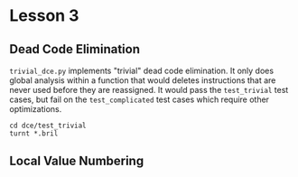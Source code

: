 # Lesson 3
## Dead Code Elimination
`trivial_dce.py` implements "trivial" dead code elimination. It only does global analysis within a function that would deletes instructions that are never used before they are reassigned. It would pass the `test_trivial` test cases, but fail on the `test_complicated` test cases which require other optimizations. 

```
cd dce/test_trivial
turnt *.bril
```

## Local Value Numbering


